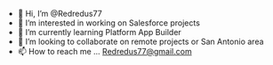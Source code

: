 - 👋 Hi, I’m @Redredus77
- 👀 I’m interested in working on Salesforce projects
- 🌱 I’m currently learning Platform App Builder
- 💞️ I’m looking to collaborate on remote projects or San Antonio area
- 📫 How to reach me ... Redredus77@gmail.com

<!---
Redredus77/Redredus77 is a ✨ special ✨ repository because its `README.md` (this file) appears on your GitHub profile.
You can click the Preview link to take a look at your changes.
--->
